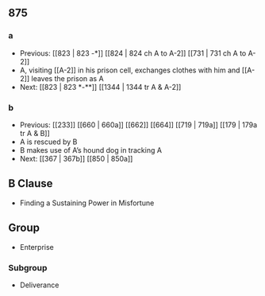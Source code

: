 ## 875
### a
- Previous: [[823 | 823 -*]] [[824 | 824 ch A to A-2]] [[731 | 731 ch A to A-2]] 
- A, visiting [[A-2]] in his prison cell, exchanges clothes with him and [[A-2]] leaves the prison as A
- Next: [[823 | 823 *-**]] [[1344 | 1344 tr A &amp; A-2]] 

### b
- Previous: [[233]] [[660 | 660a]] [[662]] [[664]] [[719 | 719a]] [[179 | 179a tr A &amp; B]] 
- A is rescued by B
- B makes use of A’s hound dog in tracking A
- Next: [[367 | 367b]] [[850 | 850a]] 

## B Clause
- Finding a Sustaining Power in Misfortune

## Group
- Enterprise

### Subgroup
- Deliverance

